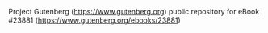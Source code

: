 Project Gutenberg (https://www.gutenberg.org) public repository for eBook #23881 (https://www.gutenberg.org/ebooks/23881)
